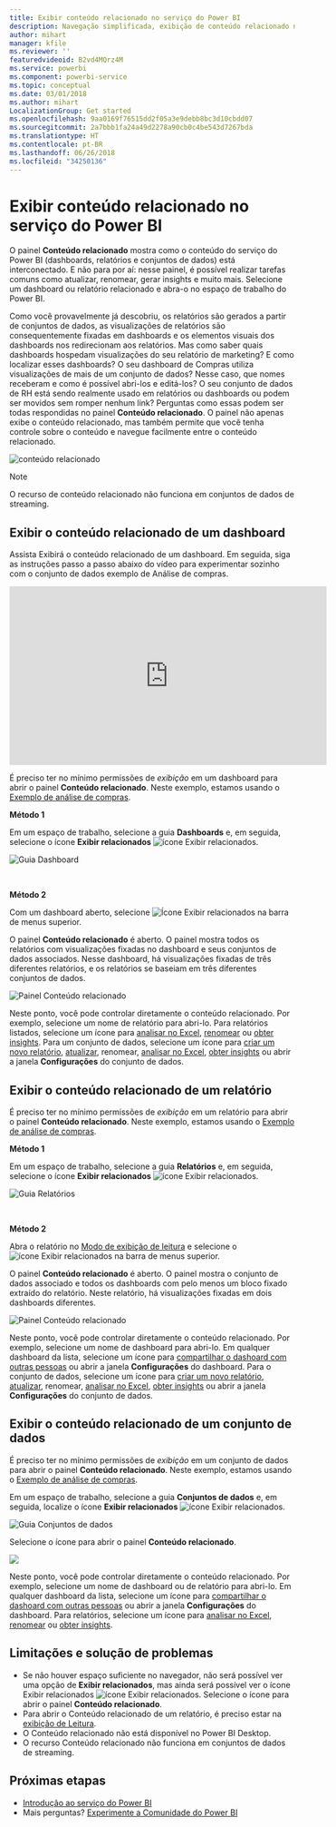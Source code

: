 ```yaml
---
title: Exibir conteúdo relacionado no serviço do Power BI
description: Navegação simplificada, exibição de conteúdo relacionado nos dashboards, relatórios e conjuntos de dados
author: mihart
manager: kfile
ms.reviewer: ''
featuredvideoid: B2vd4MQrz4M
ms.service: powerbi
ms.component: powerbi-service
ms.topic: conceptual
ms.date: 03/01/2018
ms.author: mihart
LocalizationGroup: Get started
ms.openlocfilehash: 9aa0169f76515dd2f05a3e9debb8bc3d10cbdd07
ms.sourcegitcommit: 2a7bbb1fa24a49d2278a90cb0c4be543d7267bda
ms.translationtype: HT
ms.contentlocale: pt-BR
ms.lasthandoff: 06/26/2018
ms.locfileid: "34250136"
---
```

# <a name="view-related-content-in-power-bi-service"></a>Exibir conteúdo relacionado no serviço do Power BI
O painel **Conteúdo relacionado** mostra como o conteúdo do serviço do Power BI (dashboards, relatórios e conjuntos de dados) está interconectado.  E não para por aí: nesse painel, é possível realizar tarefas comuns como atualizar, renomear, gerar insights e muito mais. Selecione um dashboard ou relatório relacionado e abra-o no espaço de trabalho do Power BI.   

Como você provavelmente já descobriu, os relatórios são gerados a partir de conjuntos de dados, as visualizações de relatórios são consequentemente fixadas em dashboards e os elementos visuais dos dashboards nos redirecionam aos relatórios. Mas como saber quais dashboards hospedam visualizações do seu relatório de marketing? E como localizar esses dashboards? O seu dashboard de Compras utiliza visualizações de mais de um conjunto de dados? Nesse caso, que nomes receberam e como é possível abri-los e editá-los? O seu conjunto de dados de RH está sendo realmente usado em relatórios ou dashboards ou podem ser movidos sem romper nenhum link? Perguntas como essas podem ser todas respondidas no painel **Conteúdo relacionado**.  O painel não apenas exibe o conteúdo relacionado, mas também permite que você tenha controle sobre o conteúdo e navegue facilmente entre o conteúdo relacionado.

![conteúdo relacionado](media/service-related-content/power-bi-view-related-dashboard-new.png)

> [!NOTE]
> O recurso de conteúdo relacionado não funciona em conjuntos de dados de streaming.
> 
> 

## <a name="view-related-content-for-a-dashboard"></a>Exibir o conteúdo relacionado de um dashboard
Assista Exibirá o conteúdo relacionado de um dashboard. Em seguida, siga as instruções passo a passo abaixo do vídeo para experimentar sozinho com o conjunto de dados exemplo de Análise de compras.

<iframe width="560" height="315" src="https://www.youtube.com/embed/B2vd4MQrz4M#t=3m05s" frameborder="0" allowfullscreen></iframe>


É preciso ter no mínimo permissões de *exibição* em um dashboard para abrir o painel **Conteúdo relacionado**. Neste exemplo, estamos usando o [Exemplo de análise de compras](sample-procurement.md).

**Método 1**

Em um espaço de trabalho, selecione a guia **Dashboards** e, em seguida, selecione o ícone **Exibir relacionados** ![ícone Exibir relacionados](media/service-related-content/power-bi-view-related-icon-new.png).

![Guia Dashboard](media/service-related-content/power-bi-view-related-dash-newer.png)

<br>

**Método 2**

Com um dashboard aberto, selecione   ![Ícone Exibir relacionados](media/service-related-content/power-bi-view-related-new.png) na barra de menus superior.

O painel **Conteúdo relacionado** é aberto. O painel mostra todos os relatórios com visualizações fixadas no dashboard e seus conjuntos de dados associados. Nesse dashboard, há visualizações fixadas de três diferentes relatórios, e os relatórios se baseiam em três diferentes conjuntos de dados.

![Painel Conteúdo relacionado](media/service-related-content/power-bi-view-related-dashboard-new.png)

Neste ponto, você pode controlar diretamente o conteúdo relacionado.  Por exemplo, selecione um nome de relatório para abri-lo.  Para relatórios listados, selecione um ícone para [analisar no Excel](service-analyze-in-excel.md), [renomear](service-rename.md) ou [obter insights](service-insights.md). Para um conjunto de dados, selecione um ícone para [criar um novo relatório](service-report-create-new.md), [atualizar](refresh-data.md), renomear, [analisar no Excel](service-analyze-in-excel.md), [obter insights](service-insights.md) ou abrir a janela **Configurações** do conjunto de dados.  

## <a name="view-related-content-for-a-report"></a>Exibir o conteúdo relacionado de um relatório
É preciso ter no mínimo permissões de *exibição* em um relatório para abrir o painel **Conteúdo relacionado**. Neste exemplo, estamos usando o [Exemplo de análise de compras](sample-procurement.md).

**Método 1**

Em um espaço de trabalho, selecione a guia **Relatórios** e, em seguida, selecione o ícone **Exibir relacionados** ![ícone Exibir relacionados](media/service-related-content/power-bi-view-related-icon-new.png).

![Guia Relatórios](media/service-related-content/power-bi-view-related-report-newer.png)

<br>

**Método 2**

Abra o relatório no [Modo de exibição de leitura](service-reading-view-and-editing-view.md) e selecione o ![ícone Exibir relacionados](media/service-related-content/power-bi-view-related-new.png) na barra de menus superior.

O painel **Conteúdo relacionado** é aberto. O painel mostra o conjunto de dados associado e todos os dashboards com pelo menos um bloco fixado extraído do relatório. Neste relatório, há visualizações fixadas em dois dashboards diferentes.

![Painel Conteúdo relacionado](media/service-related-content/power-bi-view-related-report.png)

Neste ponto, você pode controlar diretamente o conteúdo relacionado.  Por exemplo, selecione um nome de dashboard para abri-lo.  Em qualquer dashboard da lista, selecione um ícone para [compartilhar o dashoard com outras pessoas](service-share-dashboards.md) ou abrir a janela **Configurações** do dashboard. Para o conjunto de dados, selecione um ícone para [criar um novo relatório](service-report-create-new.md), [atualizar](refresh-data.md), renomear, [analisar no Excel](service-analyze-in-excel.md), [obter insights](service-insights.md) ou abrir a janela **Configurações** do conjunto de dados.  

## <a name="view-related-content-for-a-dataset"></a>Exibir o conteúdo relacionado de um conjunto de dados
É preciso ter no mínimo permissões de *exibição* em um conjunto de dados para abrir o painel **Conteúdo relacionado**. Neste exemplo, estamos usando o [Exemplo de análise de compras](sample-procurement.md).

Em um espaço de trabalho, selecione a guia **Conjuntos de dados** e, em seguida, localize o ícone **Exibir relacionados** ![ícone Exibir relacionados](media/service-related-content/power-bi-view-related-icon-new.png).

![Guia Conjuntos de dados](media/service-related-content/power-bi-view-related-dataset-newer.png)

Selecione o ícone para abrir o painel **Conteúdo relacionado**.

![](media/service-related-content/power-bi-datasets.png)

Neste ponto, você pode controlar diretamente o conteúdo relacionado.  Por exemplo, selecione um nome de dashboard ou de relatório para abri-lo.  Em qualquer dashboard da lista, selecione um ícone para [compartilhar o dashoard com outras pessoas](service-share-dashboards.md) ou abrir a janela **Configurações** do dashboard. Para relatórios, selecione um ícone para [analisar no Excel](service-analyze-in-excel.md), [renomear](service-rename.md) ou [obter insights](service-insights.md).  

## <a name="limitations-and-troubleshooting"></a>Limitações e solução de problemas
* Se não houver espaço suficiente no navegador, não será possível ver uma opção de **Exibir relacionados**, mas ainda será possível ver o ícone Exibir relacionados ![ícone Exibir relacionados](media/service-related-content/power-bi-view-related-icon-new.png). Selecione o ícone para abrir o painel **Conteúdo relacionado**.
* Para abrir o Conteúdo relacionado de um relatório, é preciso estar na [exibição de Leitura](service-reading-view-and-editing-view.md).
* O Conteúdo relacionado não está disponível no Power BI Desktop.
* O recurso Conteúdo relacionado não funciona em conjuntos de dados de streaming.

## <a name="next-steps"></a>Próximas etapas
* [Introdução ao serviço do Power BI](service-get-started.md)
* Mais perguntas? [Experimente a Comunidade do Power BI](http://community.powerbi.com/)

